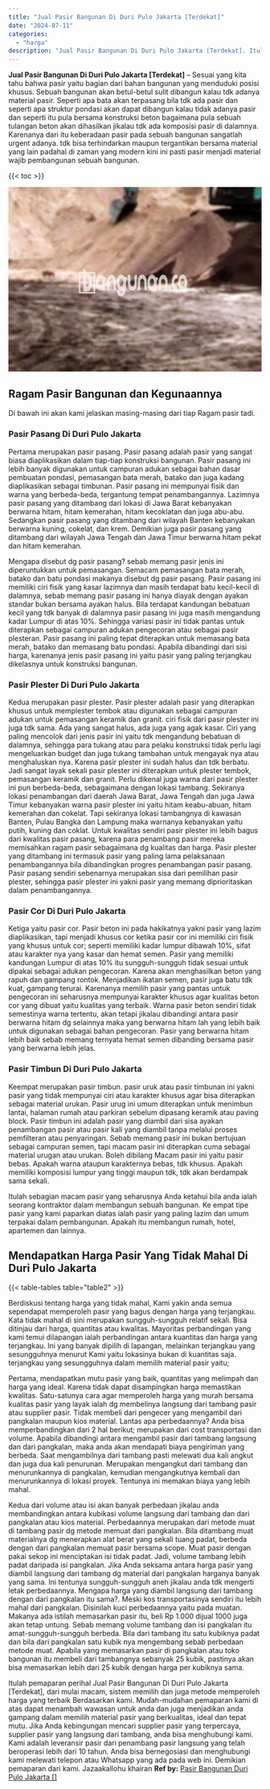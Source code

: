 ```yaml
---
title: "Jual Pasir Bangunan Di Duri Pulo Jakarta [Terdekat]"
date: "2024-07-11"
categories: 
  - "harga"
description: "Jual Pasir Bangunan Di Duri Pulo Jakarta [Terdekat]. Itulah pemaparan perihal Jual Pasir Bangunan Di Duri Pulo Jakarta [Terdekat], dari mulai macam, sistem..."
---
```


**Jual Pasir Bangunan Di Duri Pulo Jakarta \[Terdekat\]** – Sesuai yang kita tahu bahwa pasir yaitu bagian dari bahan bangunan yang menduduki posisi khusus. Sebuah bangunan akan betul-betul sulit dibangun kalau tdk adanya material pasir. Seperti apa bata akan terpasang bila tdk ada pasir dan seperti apa struktur pondasi akan dapat dibangun kalau tidak adanya pasir dan seperti itu pula bersama konstruksi beton bagaimana pula sebuah tulangan beton akan dihasilkan jikalau tdk ada komposisi pasir di dalamnya. Karenanya dari itu keberadaan pasir pada sebuah bangunan sangatlah urgent adanya. tdk bisa terhindarkan maupun tergantikan bersama material yang lain padahal di zaman yang modern kini ini pasti pasir menjadi material wajib pembangunan sebuah bangunan.

{{< toc >}}

![Jual Pasir Bangunan Di Duri Pulo Jakarta [Terdekat]](/images/jual-pasir-bangunan-10.png)

## Ragam Pasir Bangunan dan Kegunaannya

Di bawah ini akan kami jelaskan masing-masing dari tiap Ragam pasir tadi.

### Pasir Pasang Di Duri Pulo Jakarta

Pertama merupakan pasir pasang. Pasir pasang adalah pasir yang sangat biasa diaplikasikan dalam tiap-tiap konstruksi bangunan. Pasir pasang ini lebih banyak digunakan untuk campuran adukan sebagai bahan dasar pembuatan pondasi, pemasangan bata merah, batako dan juga kadang diaplikasikan sebagai timbunan. Pasir pasang ini mempunyai fisik dan warna yang berbeda-beda, tergantung tempat penambangannya. Lazimnya pasir pasang yang ditambang dari lokasi di Jawa Barat kebanyakan berwarna hitam, hitam kemerahan, hitam kecoklatan dan juga abu-abu. Sedangkan pasir pasang yang ditambang dari wilayah Banten kebanyakan berwarna kuning, cokelat, dan krem. Demikian juga pasir pasang yang ditambang dari wilayah Jawa Tengah dan Jawa Timur berwarna hitam pekat dan hitam kemerahan.

Mengapa disebut dg pasir pasang? sebab memang pasir jenis ini diperuntukkan untuk pemasangan. Semacam pemasangan bata merah, batako dan batu pondasi makanya disebut dg pasir pasang. Pasir pasang ini memiliki ciri fisik yang kasar lazimnya dan masih terdapat batu kecil-kecil di dalamnya, sebab memang pasir pasang ini hanya diayak dengan ayakan standar bukan bersama ayakan halus. Bila terdapat kandungan bebatuan kecil yang tdk banyak di dalamnya pasir pasang ini juga masih mengandung kadar Lumpur di atas 10%. Sehingga variasi pasir ini tidak pantas untuk diterapkan sebagai campuran adukan pengecoran atau sebagai pasir plesteran. Pasir pasang ini paling tepat diterapkan untuk memasang bata merah, batako dan memasang batu pondasi. Apabila dibandingi dari sisi harga, karenanya jenis pasir pasang ini yaitu pasir yang paling terjangkau dikelasnya untuk konstruksi bangunan.

### Pasir Plester Di Duri Pulo Jakarta

Kedua merupakan pasir plester. Pasir plester adalah pasir yang diterapkan khusus untuk memplester tembok atau digunakan sebagai campuran adukan untuk pemasangan keramik dan granit. ciri fisik dari pasir plester ini juga tdk sama. Ada yang sangat halus, ada juga yang agak kasar. Ciri yang paling mencolok dari jenis pasir ini yaitu tdk mengandung bebatuan di dalamnya, sehingga para tukang atau para pelaku konstruksi tidak perlu lagi mengeluarkan budget dan juga tukang tambahan untuk mengayak nya atau menghaluskan nya. Karena pasir plester ini sudah halus dan tdk berbatu. Jadi sangat layak sekali pasir plester ini diterapkan untuk plester tembok, pemasangan keramik dan granit. Perlu dikenal juga warna dari pasir plester ini pun berbeda-beda, sebagaimana dengan lokasi tambang. Sekiranya lokasi penambangan dari daerah Jawa Barat, Jawa Tengah dan juga Jawa Timur kebanyakan warna pasir plester ini yaitu hitam keabu-abuan, hitam kemerahan dan cokelat. Tapi sekiranya lokasi tambangnya di kawasan Banten, Pulau Bangka dan Lampung maka warnanya kebanyakan yaitu putih, kuning dan coklat. Untuk kwalitas sendiri pasir plester ini lebih bagus dari kwalitas pasir pasang, karena para penambang pasir mereka memisahkan ragam pasir sebagaimana dg kualitas dan harga. Pasir plester yang ditambang ini termasuk pasir yang paling lama pelaksanaan penambangannya bila dibandingkan progres penambangan pasir pasang. Pasir pasang sendiri sebenarnya merupakan sisa dari pemilihan pasir plester, sehingga pasir plester ini yakni pasir yang memang diprioritaskan dalam penambangannya.

### Pasir Cor Di Duri Pulo Jakarta

Ketiga yaitu pasir cor. Pasir beton ini pada hakikatnya yakni pasir yang lazim diaplikasikan, tapi menjadi khusus cor ketika pasir cor ini memiliki ciri fisik yang khusus untuk cor; seperti memiliki kadar lumpur dibawah 10%, sifat atau karakter nya yang kasar dan hemat semen. Pasir yang memiliki kandungan Lumpur di atas 10% itu sungguh-sungguh tidak sesuai untuk dipakai sebagai adukan pengecoran. Karena akan menghasilkan beton yang rapuh dan gampang rontok. Menjadikan ikatan semen, pasir juga batu tdk kuat, gampang terurai. Karenanya memilih pasir yang pantas untuk pengecoran ini seharusnya mempunyai karakter khusus agar kualitas beton cor yang dibuat yaitu kualitas yang terbaik. Warna pasir beton sendiri tidak semestinya warna tertentu, akan tetapi jikalau dibandingi antara pasir berwarna hitam dg selainnya maka yang berwarna hitam lah yang lebih baik untuk digunakan sebagai bahan pengecoran. Pasir yang berwarna hitam lebih baik sebab memang ternyata hemat semen dibanding bersama pasir yang berwarna lebih jelas.

### Pasir Timbun Di Duri Pulo Jakarta

Keempat merupakan pasir timbun. pasir uruk atau pasir timbunan ini yakni pasir yang tidak mempunyai ciri atau karakter khusus agar bisa diterapkan sebagai material urukan. Pasir urug ini umum diterapkan untuk menimbun lantai, halaman rumah atau parkiran sebelum dipasang keramik atau paving block. Pasir timbun ini adalah pasir yang diambil dari sisa ayakan penambangan pasir atau pasir kali yang diambil tanpa melalui proses pemfilteran atau penyaringan. Sebab memang pasir ini bukan bertujuan sebagai campuran semen, tapi macam pasir ini diterapkan cuma sebagai material urugan atau urukan. Boleh dibilang Macam pasir ini yaitu pasir bebas. Apakah warna ataupun karakternya bebas, tdk khusus. Apakah memiliki komposisi lumpur yang tinggi maupun tdk, tdk akan berdampak sama sekali.

Itulah sebagian macam pasir yang seharusnya Anda ketahui bila anda ialah seorang kontraktor dalam membangun sebuah bangunan. Ke empat tipe pasir yang kami paparkan diatas ialah pasir yang paling lazim dan umum terpakai dalam pembangunan. Apakah itu membangun rumah, hotel, apartemen dan lainnya.

## Mendapatkan Harga Pasir Yang Tidak Mahal Di Duri Pulo Jakarta

{{< table-tables table="table2" >}}

Berdiskusi tentang harga yang tidak mahal, Kami yakin anda semua sependapat memperoleh pasir yang bagus dengan harga yang terjangkau. Kata tidak mahal di sini merupakan sungguh-sungguh relatif sekali. Bisa ditinjau dari harga, quantitas atau kwalitas. Mayoritas perbandingan yang kami temui dilapangan ialah perbandingan antara kuantitas dan harga yang terjangkau. Ini yang banyak dipilih di lapangan, melainkan terjangkau yang sesungguhnya menurut Kami yaitu lokasinya bukan di kuantitas saja. terjangkau yang sesungguhnya dalam memilih material pasir yaitu;

Pertama, mendapatkan mutu pasir yang baik, quantitas yang melimpah dan harga yang ideal. Karena tidak dapat disampingkan harga memastikan kwalitas. Satu-satunya cara agar memperoleh harga yang murah bersama kualitas pasir yang layak ialah dg membelinya langsung dari tambang pasir atau supplier pasir. Tidak membeli dari pengecer yang mengambil dari pangkalan maupun kios material. Lantas apa perbedaannya? Anda bisa memperbandingkan dari 2 hal berikut; merupakan dari cost transportasi dan volume. Apabila dibandingi antara mengambil pasir dari tambang langsung dan dari pangkalan, maka anda akan mendapati biaya pengiriman yang berbeda. Saat mengambilnya dari tambang pasti melewati dua kali angkut dan juga dua kali penurunan. Merupakan mengangkut dari tambang dan menurunkannya di pangkalan, kemudian mengangkutnya kembali dan menurunkannya di lokasi proyek. Tentunya ini memakan biaya yang lebih mahal.

Kedua dari volume atau isi akan banyak perbedaan jikalau anda membandingkan antara kubikasi volume langsung dari tambang dan dari pangkalan atau kios material. Perbedaannya merupakan dari metode muat di tambang pasir dg metode memuat dari pangkalan. Bila ditambang muat materialnya dg menerapkan alat berat yang sekali tuang padat, berbeda dengan dari pangkalan memuat pasir bersama scope. Muat pasir dengan pakai sekop ini menciptakan isi tidak padat. Jadi, volume tambang lebih padat daripada isi pangkalan. Jika Anda seksama antara harga pasir yang diambil langsung dari tambang dg material dari pangkalan harganya banyak yang sama. Ini tentunya sungguh-sungguh aneh jikalau anda tdk mengerti letak perbedaannya. Mengapa harga yang diambil langsung dari tambang dengan dari pangkalan itu sama?. Meski kos transportasinya sendiri itu lebih mahal dari pangkalan. Disinilah kuci perbedaannya yaitu pada muatan. Makanya ada istilah memasarkan pasir itu, beli Rp 1.000 dijual 1000 juga akan tetap untung. Sebab memang volume tambang dan isi pangkalan itu amat-sungguh-sungguh berbeda. Bila dari tambang itu satu kubiknya padat dan bila dari pangkalan satu kubik nya mengembang sebab perbedaan metode muat. Apabila yang memasarkan pasir di pangkalan atau toko bangunan itu membeli dari tambangnya sebanyak 25 kubik, pastinya akan bisa memasarkan lebih dari 25 kubik dengan harga per kubiknya sama.

Itulah pemaparan perihal Jual Pasir Bangunan Di Duri Pulo Jakarta \[Terdekat\], dari mulai macam, sistem memilih dan juga metode memperoleh harga yang terbaik Berdasarkan kami. Mudah-mudahan pemaparan kami di atas dapat menambah wawasan untuk anda dan juga menjadikan anda gampang dalam memilih material pasir yang berkualitas, ideal dan tepat mutu. Jika Anda kebingungan mencari supplier pasir yang terpercaya, supplier pasir yang langsung dari tambang, anda bisa menghubungi kami. Kami adalah leveransir pasir dari penambang pasir langsung yang telah beroperasi lebih dari 10 tahun. Anda bisa bernegosiasi dan menghubungi kami melewati telepon atau Whatsapp yang ada pada web ini. Demikian pemaparan dari kami. Jazaakallohu khairan
**Ref by:** [Pasir Bangunan Duri Pulo Jakarta []](https://id.wikipedia.org/wiki/Pasir)
